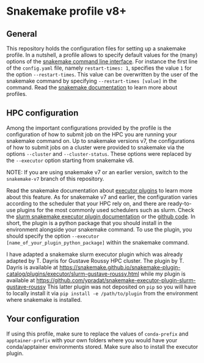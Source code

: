 # Snakemake profile v8+

## General

This repository holds the configuration files for setting up a snakemake profile. In a nutshell, a profile allows to
specify default values for the (many) options of the [snakemake command line
interface](https://snakemake.readthedocs.io/en/stable/executing/cli.html). For instance the first line of the
`config.yaml` file, namely `restart-times: 1`, specifies the value `1` for the option `--restart-times`. This value can
be overwritten by the user of the snakemake command by specifying `--restart-times [value]` in the command. 
Read the [snakemake documentation](https://snakemake.readthedocs.io/en/stable/executing/cli.html#profiles) to learn more about profiles.

## HPC configuration

Among the important configurations provided by the profile is the configuration of how to submit job on the HPC you are
running your snakemake command on. Up to snakemake versions v7, the configurations of how to submit jobs on a cluster
were provided to snakemake via the options `--cluster` and `--cluster-status`. These options were replaced by the
`--executor` option starting from snakemake v8.

NOTE: If you are using snakemake v7 or an earlier version, switch to the `snakemake-v7` branch of this repository.

Read the snakemake documentation about [executor
plugins](https://snakemake.readthedocs.io/en/stable/tutorial/additional_features.html#cluster-or-cloud-execution) to
learn more about this feature. As for snakemake v7 and earlier, the configuration varies according to the scheduler that
your HPC rely on, and there are ready-to-use plugins for the most commonly used schedulers such as slurm. Check the
[slurm snakemake executor plugin
documentation](https://snakemake.github.io/snakemake-plugin-catalog/plugins/executor/slurm.html) or the [github
code](https://github.com/snakemake/snakemake-executor-plugin-slurm).
In short, the plugin is a python package that you should install in the environment alongside your snakemake command. To
use the plugin, you should specify the option `--executor [name_of_your_plugin_python_package]` within the snakemake
command.

I have adapted a snakemake slurm executor plugin which was already adapted by T. Dayris for Gustave Roussy HPC cluster.
The plugin by T. Dayris is available at <https://snakemake.github.io/snakemake-plugin-catalog/plugins/executor/slurm-gustave-roussy.html>
while my plugin is available at <https://github.com/ypradat/snakemake-executor-plugin-slurm-gustave-roussy>
This latter plugin was not deposited on `pip` so you will have to locally install it via `pip install -e
/path/to/plugin` from the environment where snakemake is installed.

## Your configuration

If using this profile, make sure to replace the values of `conda-prefix` and `apptainer-prefix` with your own folders
where you would have your conda/apptainer environments stored. Make sure also to install the executor plugin.
